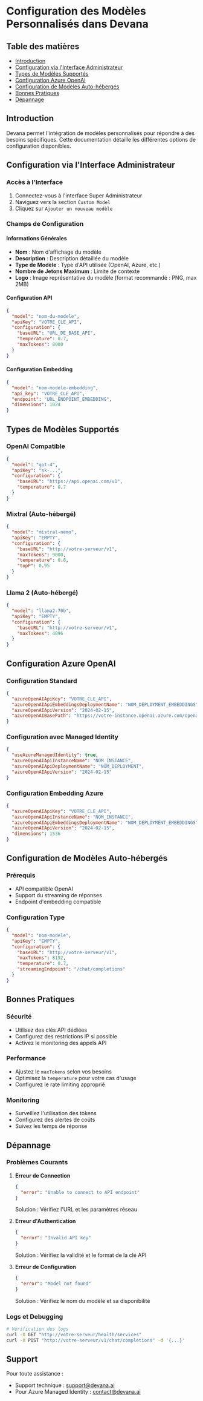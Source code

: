 # Configuration des Modèles Personnalisés dans Devana

## Table des matières
- [Introduction](#introduction)
- [Configuration via l'Interface Administrateur](#configuration-via-linterface-administrateur)
- [Types de Modèles Supportés](#types-de-modèles-supportés)
- [Configuration Azure OpenAI](#configuration-azure-openai)
- [Configuration de Modèles Auto-hébergés](#configuration-de-modèles-auto-hébergés)
- [Bonnes Pratiques](#bonnes-pratiques)
- [Dépannage](#dépannage)

## Introduction

Devana permet l'intégration de modèles personnalisés pour répondre à des besoins spécifiques. Cette documentation détaille les différentes options de configuration disponibles.

## Configuration via l'Interface Administrateur

### Accès à l'Interface
1. Connectez-vous à l'interface Super Administrateur
2. Naviguez vers la section `Custom Model`
3. Cliquez sur `Ajouter un nouveau modèle`

### Champs de Configuration

#### Informations Générales
- **Nom** : Nom d'affichage du modèle
- **Description** : Description détaillée du modèle
- **Type de Modèle** : Type d'API utilisée (OpenAI, Azure, etc.)
- **Nombre de Jetons Maximum** : Limite de contexte
- **Logo** : Image représentative du modèle (format recommandé : PNG, max 2MB)

#### Configuration API
```json
{
  "model": "nom-du-modele",
  "apiKey": "VOTRE_CLE_API",
  "configuration": {
    "baseURL": "URL_DE_BASE_API",
    "temperature": 0.7,
    "maxTokens": 8000
  }
}
```

#### Configuration Embedding
```json
{
  "model": "nom-modele-embedding",
  "api_key": "VOTRE_CLE_API",
  "endpoint": "URL_ENDPOINT_EMBEDDING",
  "dimensions": 1024
}
```

## Types de Modèles Supportés

### OpenAI Compatible
```json
{
  "model": "gpt-4",
  "apiKey": "sk-...",
  "configuration": {
    "baseURL": "https://api.openai.com/v1",
    "temperature": 0.7
  }
}
```

### Mixtral (Auto-hébergé)
```json
{
  "model": "mistral-nemo",
  "apiKey": "EMPTY",
  "configuration": {
    "baseURL": "http://votre-serveur/v1",
    "maxTokens": 9000,
    "temperature": 0.8,
    "topP": 0.95
  }
}
```

### Llama 2 (Auto-hébergé)
```json
{
  "model": "llama2-70b",
  "apiKey": "EMPTY",
  "configuration": {
    "baseURL": "http://votre-serveur/v1",
    "maxTokens": 4096
  }
}
```

## Configuration Azure OpenAI

### Configuration Standard
```json
{
  "azureOpenAIApiKey": "VOTRE_CLE_API",
  "azureOpenAIApiEmbeddingsDeploymentName": "NOM_DEPLOYMENT_EMBEDDINGS",
  "azureOpenAIApiVersion": "2024-02-15",
  "azureOpenAIBasePath": "https://votre-instance.openai.azure.com/openai/deployments"
}
```

### Configuration avec Managed Identity
```json
{
  "useAzureManagedIdentity": true,
  "azureOpenAIApiInstanceName": "NOM_INSTANCE",
  "azureOpenAIApiDeploymentName": "NOM_DEPLOYMENT",
  "azureOpenAIApiVersion": "2024-02-15"
}
```

### Configuration Embedding Azure
```json
{
  "azureOpenAIApiKey": "VOTRE_CLE_API",
  "azureOpenAIApiInstanceName": "NOM_INSTANCE",
  "azureOpenAIApiEmbeddingsDeploymentName": "NOM_DEPLOYMENT_EMBEDDINGS",
  "azureOpenAIApiVersion": "2024-02-15",
  "dimensions": 1536
}
```

## Configuration de Modèles Auto-hébergés

### Prérequis
- API compatible OpenAI
- Support du streaming de réponses
- Endpoint d'embedding compatible

### Configuration Type
```json
{
  "model": "nom-modele",
  "apiKey": "EMPTY",
  "configuration": {
    "baseURL": "http://votre-serveur/v1",
    "maxTokens": 8192,
    "temperature": 0.7,
    "streamingEndpoint": "/chat/completions"
  }
}
```

## Bonnes Pratiques

### Sécurité
- Utilisez des clés API dédiées
- Configurez des restrictions IP si possible
- Activez le monitoring des appels API

### Performance
- Ajustez le `maxTokens` selon vos besoins
- Optimisez la `temperature` pour votre cas d'usage
- Configurez le rate limiting approprié

### Monitoring
- Surveillez l'utilisation des tokens
- Configurez des alertes de coûts
- Suivez les temps de réponse

## Dépannage

### Problèmes Courants
1. **Erreur de Connection**
   ```json
   {
     "error": "Unable to connect to API endpoint"
   }
   ```
   Solution : Vérifiez l'URL et les paramètres réseau

2. **Erreur d'Authentication**
   ```json
   {
     "error": "Invalid API key"
   }
   ```
   Solution : Vérifiez la validité et le format de la clé API

3. **Erreur de Configuration**
   ```json
   {
     "error": "Model not found"
   }
   ```
   Solution : Vérifiez le nom du modèle et sa disponibilité

### Logs et Debugging
```bash
# Vérification des logs
curl -X GET "http://votre-serveur/health/services"
curl -X POST "http://votre-serveur/v1/chat/completions" -d '{...}'
```

## Support

Pour toute assistance :
- Support technique : support@devana.ai
- Pour Azure Managed Identity : contact@devana.ai